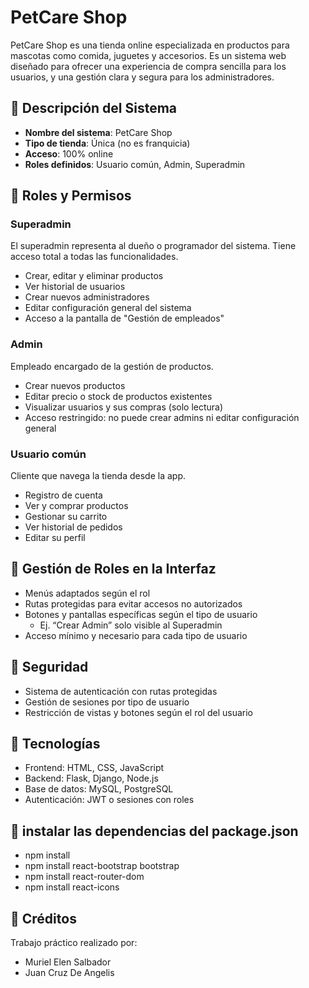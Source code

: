 #  PetCare Shop 

PetCare Shop es una tienda online especializada en productos para mascotas como comida, juguetes y accesorios. Es un sistema web diseñado para ofrecer una experiencia de compra sencilla para los usuarios, y una gestión clara y segura para los administradores.

## 🐾 Descripción del Sistema

- **Nombre del sistema**: PetCare Shop
- **Tipo de tienda**: Única (no es franquicia)
- **Acceso**: 100% online
- **Roles definidos**: Usuario común, Admin, Superadmin

## 👤 Roles y Permisos

###  Superadmin
El superadmin representa al dueño o programador del sistema. Tiene acceso total a todas las funcionalidades.

- Crear, editar y eliminar productos
- Ver historial de usuarios
- Crear nuevos administradores
- Editar configuración general del sistema
- Acceso a la pantalla de "Gestión de empleados"

###  Admin
Empleado encargado de la gestión de productos.

- Crear nuevos productos
- Editar precio o stock de productos existentes
- Visualizar usuarios y sus compras (solo lectura)
- Acceso restringido: no puede crear admins ni editar configuración general

###  Usuario común
Cliente que navega la tienda desde la app.

- Registro de cuenta
- Ver y comprar productos
- Gestionar su carrito
- Ver historial de pedidos
- Editar su perfil

## 🔧 Gestión de Roles en la Interfaz

- Menús adaptados según el rol
- Rutas protegidas para evitar accesos no autorizados
- Botones y pantallas específicas según el tipo de usuario
  - Ej. “Crear Admin” solo visible al Superadmin
- Acceso mínimo y necesario para cada tipo de usuario

## 🔐 Seguridad

- Sistema de autenticación con rutas protegidas
- Gestión de sesiones por tipo de usuario
- Restricción de vistas y botones según el rol del usuario

## 🚀 Tecnologías

- Frontend: HTML, CSS, JavaScript
- Backend: Flask, Django, Node.js
- Base de datos: MySQL, PostgreSQL
- Autenticación: JWT o sesiones con roles

## 🔑 instalar las dependencias del package.json
- npm install
- npm install react-bootstrap bootstrap
- npm install react-router-dom
- npm install react-icons

## 📝 Créditos

Trabajo práctico realizado por:
- Muriel Elen Salbador
- Juan Cruz De Angelis

